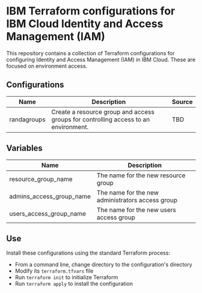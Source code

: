 # IBM Terraform configurations for IBM Cloud Identity and Access Management (IAM)

This repository contains a collection of Terraform configurations for configuring Identity and Access Management (IAM) in IBM Cloud. These are focused on environment access.

## Configurations

| Name   | Description                                                                                      | Source                                                |
| ------ | ------------------------------------------------------------------------------------------------ | ---------------------------------------------------- |
| randagroups | Create a resource group and access groups for controlling access to an environment. | TBD |

## Variables

| Name   | Description                                                                                      |
| ---------------- | ------------------------------------------------------------------------------------------------ |
| resource_group_name | The name for the new resource group |
| admins_access_group_name | The name for the new administrators access group |
| users_access_group_name | The name for the new users access group |

## Use

Install these configurations using the standard Terraform process:
- From a command line, change directory to the configuration's directory
- Modify its `terraform.tfvars` file
- Run `terraform init` to initialize Terraform
- Run `terraform apply` to install the configuration
